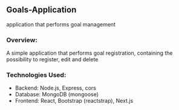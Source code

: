 ## Goals-Application
application that performs goal management

### Overview:
A simple application that performs goal registration, containing the possibility to register, edit and delete

### Technologies Used:
- Backend: Node.js, Express, cors
- Database: MongoDB (mongoose)
- Frontend: React, Bootstrap (reactstrap), Next.js
